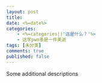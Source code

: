 ```yaml
---
layout: post
title: 
date: <%=date%>
categories: 
    - <%=categories||'这是什么？'%>
    - 这学pwn多是一件美逝
tags: [未分类]
comments: true
published: false
---
```


Some additional descriptions
